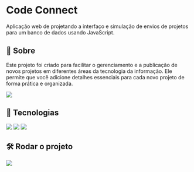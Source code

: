 
# Code Connect

Aplicação web de projetando a interfaço e simulação de envios de projetos para um banco de dados usando JavaScript.

## 📌 Sobre

Este projeto foi criado para facilitar o gerenciamento e a publicação de novos projetos em diferentes áreas da tecnologia da informação. Ele permite que você adicione detalhes essenciais para cada novo projeto de forma prática e organizada.

![](https://imgur.com/p7YxjZE.gif)

## 🚀 Tecnologias

<div>
  <img src="https://img.shields.io/badge/HTML-239120?style=for-the-badge&logo=html5&logoColor=white">
  <img src="https://img.shields.io/badge/CSS-239120?&style=for-the-badge&logo=css3&logoColor=white">
  <img src="https://img.shields.io/badge/JavaScript-F7DF1E?style=for-the-badge&logo=javascript&logoColor=black">
</div>

## 🛠️ Rodar o projeto

<div>
  <a href="https://code-connect-sable.vercel.app" target="_blank"><img loading="lazy" src="https://img.shields.io/badge/Vercel-000000?style=for-the-badge&logo=vercel&logoColor=white" target="_blank"></a>   
</div>
